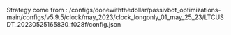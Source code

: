 Strategy come from : /configs/donewiththedollar/passivbot_optimizations-main/configs/v5.9.5/clock/may_2023/clock_longonly_01_may_25_23/LTCUSDT_20230525165830_f028f/config.json